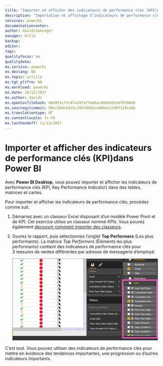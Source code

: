 ```yaml
---
title: "Importer et afficher des indicateurs de performance clés (KPI)dans Power BI"
description: "Importation et affichage d’indicateurs de performance clés (KPI)"
services: powerbi
documentationcenter: 
author: davidiseminger
manager: kfile
backup: 
editor: 
tags: 
qualityfocus: no
qualitydate: 
ms.service: powerbi
ms.devlang: NA
ms.topic: article
ms.tgt_pltfrm: NA
ms.workload: powerbi
ms.date: 10/12/2017
ms.author: davidi
ms.openlocfilehash: 68d974c77c4fa29fa77a08ac406ebd2a9f07b0d6
ms.sourcegitcommit: 99cc3b9cb615c2957dde6ca908a51238f129cebb
ms.translationtype: HT
ms.contentlocale: fr-FR
ms.lasthandoff: 11/13/2017
---
```

# <a name="import-and-display-kpis-in-power-bi"></a>Importer et afficher des indicateurs de performance clés (KPI)dans Power BI
Avec **Power BI Desktop**, vous pouvez importer et afficher les indicateurs de performance clés (KPI, Key Performance Indicator) dans des tables, matrices et cartes.

Pour importer et afficher les indicateurs de performance clés, procédez comme suit.

1. Démarrez avec un classeur Excel disposant d’un modèle Power Pivot et de KPI. Cet exercice utilise un classeur nommé *KPIs*. Vous pouvez également [découvrir comment importer des classeurs](desktop-import-excel-workbooks.md).  
2. Ouvrez le rapport, puis sélectionnez l’onglet **Top Performers** (Les plus performants).  La matrice *Top Performers* (Éléments les plus performants) contient des indicateurs de performance clés pour 3 mesures de ventes différentes par adresse de messagerie d’employé.  
   
    ![](media/desktop-import-and-display-kpis/desktoppreviewfeatureon.jpg)

C’est tout. Vous pouvez utiliser des indicateurs de performance clés pour mettre en évidence des tendances importantes, une progression ou d’autres indicateurs importants.

